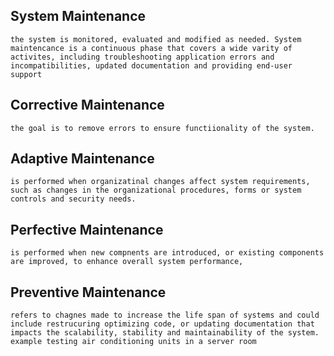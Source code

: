 ## System Maintenance
    the system is monitored, evaluated and modified as needed. System maintencance is a continuous phase that covers a wide varity of activites, including troubleshooting application errors and incompatibilities, updated documentation and providing end-user support

## Corrective Maintenance
    the goal is to remove errors to ensure functiionality of the system.

## Adaptive Maintenance
    is performed when organizatinal changes affect system requirements, such as changes in the organizational procedures, forms or system controls and security needs. 

## Perfective Maintenance 
    is performed when new compnents are introduced, or existing components are improved, to enhance overall system performance, 

## Preventive Maintenance
    refers to chagnes made to increase the life span of systems and could include restrucuring optimizing code, or updating documentation that impacts the scalability, stability and maintainability of the system.  example testing air conditioning units in a server room 

